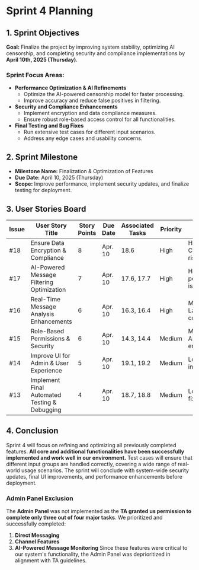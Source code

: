# Sprint 4 Planning

## 1. Sprint Objectives
**Goal:** Finalize the project by improving system stability, optimizing AI censorship, and completing security and compliance implementations by **April 10th, 2025 (Thursday)**.

### **Sprint Focus Areas:**
- **Performance Optimization & AI Refinements**
  - Optimize the AI-powered censorship model for faster processing.
  - Improve accuracy and reduce false positives in filtering.
- **Security and Compliance Enhancements**
  - Implement encryption and data compliance measures.
  - Ensure robust role-based access control for all functionalities.
- **Final Testing and Bug Fixes**
  - Run extensive test cases for different input scenarios.
  - Address any edge cases and usability concerns.
  
## 2. Sprint Milestone
- **Milestone Name:** Finalization & Optimization of Features
- **Due Date:** April 10, 2025 (Thursday)
- **Scope:** Improve performance, implement security updates, and finalize testing for deployment.

## 3. User Stories Board

| Issue | User Story Title | Story Points | Due Date | Associated Tasks | Priority | Risk | Responsible/Owner |
| -- | -- | -- | -- | -- | -- | -- | -- |
| #18 | Ensure Data Encryption & Compliance | 8 | Apr. 10 | 18.6 | High | High: Compliance risks | Victor |
| #17 | AI-Powered Message Filtering Optimization | 7 | Apr. 10 | 17.6, 17.7 | High | High: Model performance issues | Anthony, Victor |
| #16 | Real-Time Message Analysis Enhancements | 6 | Apr. 10 | 16.3, 16.4 | High | Medium: Latency concerns | Noah, Anthony |
| #15 | Role-Based Permissions & Security | 6 | Apr. 10 | 14.3, 14.4 | Medium | Medium: Access control enforcement | Andrew |
| #14 | Improve UI for Admin & User Experience | 5 | Apr. 10 | 19.1, 19.2 | Medium | Low: UI inconsistencies | Andrew, Noah |
| #13 | Implement Final Automated Testing & Debugging | 4 | Apr. 10 | 18.7, 18.8 | Medium | Low: Minor bug fixes | Team-wide |

## 4. Conclusion
Sprint 4 will focus on refining and optimizing all previously completed features. **All core and additional functionalities have been successfully implemented and work well in our environment.** Test cases will ensure that different input groups are handled correctly, covering a wide range of real-world usage scenarios. The sprint will conclude with system-wide security updates, final UI improvements, and performance enhancements before deployment.

### **Admin Panel Exclusion**
The **Admin Panel** was not implemented as the **TA granted us permission to complete only three out of four major tasks**. We prioritized and successfully completed:
1. **Direct Messaging**
2. **Channel Features**
3. **AI-Powered Message Monitoring**
Since these features were critical to our system's functionality, the Admin Panel was deprioritized in alignment with TA guidelines.
